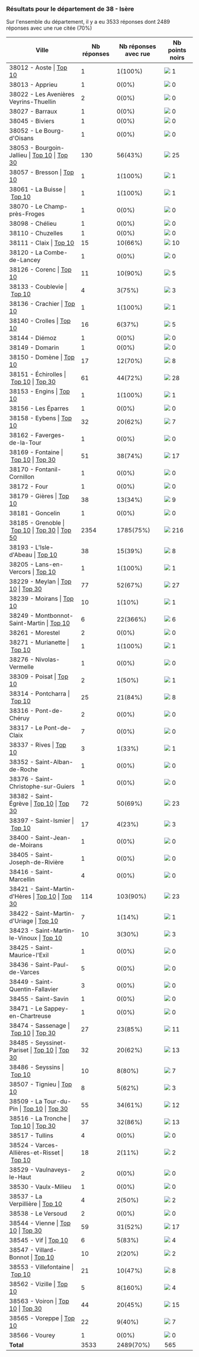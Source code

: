 ### Résultats pour le département de 38 - Isère

Sur l'ensemble du département, il y a eu 3533 réponses dont 2489 réponses avec une rue citée (70%)

| Ville | Nb réponses | Nb réponses avec rue | Nb points noirs |
|-------------|-------------|----------------------|-----------------|
|38012 - Aoste&nbsp;&#124;&nbsp;<a href='38012 - Aoste_top1.md'>Top 10</a>|1|1(100%)|<img src="../../img/bar_0.gif" />&nbsp;1|
|38013 - Apprieu|1|0(0%)|<img src="../../img/bar_0.gif" />&nbsp;0|
|38022 - Les Avenières Veyrins-Thuellin|2|0(0%)|<img src="../../img/bar_0.gif" />&nbsp;0|
|38027 - Barraux|1|0(0%)|<img src="../../img/bar_0.gif" />&nbsp;0|
|38045 - Biviers|1|0(0%)|<img src="../../img/bar_0.gif" />&nbsp;0|
|38052 - Le Bourg-d'Oisans|1|0(0%)|<img src="../../img/bar_0.gif" />&nbsp;0|
|38053 - Bourgoin-Jallieu&nbsp;&#124;&nbsp;<a href='38053 - Bourgoin-Jallieu_top10.md'>Top 10</a>&nbsp;&#124;&nbsp;<a href='38053 - Bourgoin-Jallieu_top25.md'>Top 30</a>|130|56(43%)|<img src="../../img/bar_4.gif" />&nbsp;25|
|38057 - Bresson&nbsp;&#124;&nbsp;<a href='38057 - Bresson_top1.md'>Top 10</a>|1|1(100%)|<img src="../../img/bar_0.gif" />&nbsp;1|
|38061 - La Buisse&nbsp;&#124;&nbsp;<a href='38061 - La Buisse_top1.md'>Top 10</a>|1|1(100%)|<img src="../../img/bar_0.gif" />&nbsp;1|
|38070 - Le Champ-près-Froges|1|0(0%)|<img src="../../img/bar_0.gif" />&nbsp;0|
|38098 - Chélieu|1|0(0%)|<img src="../../img/bar_0.gif" />&nbsp;0|
|38110 - Chuzelles|1|0(0%)|<img src="../../img/bar_0.gif" />&nbsp;0|
|38111 - Claix&nbsp;&#124;&nbsp;<a href='38111 - Claix_top10.md'>Top 10</a>|15|10(66%)|<img src="../../img/bar_1.gif" />&nbsp;10|
|38120 - La Combe-de-Lancey|1|0(0%)|<img src="../../img/bar_0.gif" />&nbsp;0|
|38126 - Corenc&nbsp;&#124;&nbsp;<a href='38126 - Corenc_top5.md'>Top 10</a>|11|10(90%)|<img src="../../img/bar_0.gif" />&nbsp;5|
|38133 - Coublevie&nbsp;&#124;&nbsp;<a href='38133 - Coublevie_top3.md'>Top 10</a>|4|3(75%)|<img src="../../img/bar_0.gif" />&nbsp;3|
|38136 - Crachier&nbsp;&#124;&nbsp;<a href='38136 - Crachier_top1.md'>Top 10</a>|1|1(100%)|<img src="../../img/bar_0.gif" />&nbsp;1|
|38140 - Crolles&nbsp;&#124;&nbsp;<a href='38140 - Crolles_top5.md'>Top 10</a>|16|6(37%)|<img src="../../img/bar_0.gif" />&nbsp;5|
|38144 - Diémoz|1|0(0%)|<img src="../../img/bar_0.gif" />&nbsp;0|
|38149 - Domarin|1|0(0%)|<img src="../../img/bar_0.gif" />&nbsp;0|
|38150 - Domène&nbsp;&#124;&nbsp;<a href='38150 - Domène_top8.md'>Top 10</a>|17|12(70%)|<img src="../../img/bar_1.gif" />&nbsp;8|
|38151 - Échirolles&nbsp;&#124;&nbsp;<a href='38151 - Échirolles_top10.md'>Top 10</a>&nbsp;&#124;&nbsp;<a href='38151 - Échirolles_top28.md'>Top 30</a>|61|44(72%)|<img src="../../img/bar_4.gif" />&nbsp;28|
|38153 - Engins&nbsp;&#124;&nbsp;<a href='38153 - Engins_top1.md'>Top 10</a>|1|1(100%)|<img src="../../img/bar_0.gif" />&nbsp;1|
|38156 - Les Éparres|1|0(0%)|<img src="../../img/bar_0.gif" />&nbsp;0|
|38158 - Eybens&nbsp;&#124;&nbsp;<a href='38158 - Eybens_top7.md'>Top 10</a>|32|20(62%)|<img src="../../img/bar_1.gif" />&nbsp;7|
|38162 - Faverges-de-la-Tour|1|0(0%)|<img src="../../img/bar_0.gif" />&nbsp;0|
|38169 - Fontaine&nbsp;&#124;&nbsp;<a href='38169 - Fontaine_top10.md'>Top 10</a>&nbsp;&#124;&nbsp;<a href='38169 - Fontaine_top17.md'>Top 30</a>|51|38(74%)|<img src="../../img/bar_3.gif" />&nbsp;17|
|38170 - Fontanil-Cornillon|1|0(0%)|<img src="../../img/bar_0.gif" />&nbsp;0|
|38172 - Four|1|0(0%)|<img src="../../img/bar_0.gif" />&nbsp;0|
|38179 - Gières&nbsp;&#124;&nbsp;<a href='38179 - Gières_top9.md'>Top 10</a>|38|13(34%)|<img src="../../img/bar_1.gif" />&nbsp;9|
|38181 - Goncelin|1|0(0%)|<img src="../../img/bar_0.gif" />&nbsp;0|
|38185 - Grenoble&nbsp;&#124;&nbsp;<a href='38185 - Grenoble_top10.md'>Top 10</a>&nbsp;&#124;&nbsp;<a href='38185 - Grenoble_top30.md'>Top 30</a>&nbsp;&#124;&nbsp;<a href='38185 - Grenoble_top50.md'>Top 50</a>|2354|1785(75%)|<img src="../../img/bar_38.gif" />&nbsp;216|
|38193 - L'Isle-d'Abeau&nbsp;&#124;&nbsp;<a href='38193 - L_Isle-d_Abeau_top8.md'>Top 10</a>|38|15(39%)|<img src="../../img/bar_1.gif" />&nbsp;8|
|38205 - Lans-en-Vercors&nbsp;&#124;&nbsp;<a href='38205 - Lans-en-Vercors_top1.md'>Top 10</a>|1|1(100%)|<img src="../../img/bar_0.gif" />&nbsp;1|
|38229 - Meylan&nbsp;&#124;&nbsp;<a href='38229 - Meylan_top10.md'>Top 10</a>&nbsp;&#124;&nbsp;<a href='38229 - Meylan_top27.md'>Top 30</a>|77|52(67%)|<img src="../../img/bar_4.gif" />&nbsp;27|
|38239 - Moirans&nbsp;&#124;&nbsp;<a href='38239 - Moirans_top1.md'>Top 10</a>|10|1(10%)|<img src="../../img/bar_0.gif" />&nbsp;1|
|38249 - Montbonnot-Saint-Martin&nbsp;&#124;&nbsp;<a href='38249 - Montbonnot-Saint-Martin_top6.md'>Top 10</a>|6|22(366%)|<img src="../../img/bar_1.gif" />&nbsp;6|
|38261 - Morestel|2|0(0%)|<img src="../../img/bar_0.gif" />&nbsp;0|
|38271 - Murianette&nbsp;&#124;&nbsp;<a href='38271 - Murianette_top1.md'>Top 10</a>|1|1(100%)|<img src="../../img/bar_0.gif" />&nbsp;1|
|38276 - Nivolas-Vermelle|1|0(0%)|<img src="../../img/bar_0.gif" />&nbsp;0|
|38309 - Poisat&nbsp;&#124;&nbsp;<a href='38309 - Poisat_top1.md'>Top 10</a>|2|1(50%)|<img src="../../img/bar_0.gif" />&nbsp;1|
|38314 - Pontcharra&nbsp;&#124;&nbsp;<a href='38314 - Pontcharra_top8.md'>Top 10</a>|25|21(84%)|<img src="../../img/bar_1.gif" />&nbsp;8|
|38316 - Pont-de-Chéruy|2|0(0%)|<img src="../../img/bar_0.gif" />&nbsp;0|
|38317 - Le Pont-de-Claix|7|0(0%)|<img src="../../img/bar_0.gif" />&nbsp;0|
|38337 - Rives&nbsp;&#124;&nbsp;<a href='38337 - Rives_top1.md'>Top 10</a>|3|1(33%)|<img src="../../img/bar_0.gif" />&nbsp;1|
|38352 - Saint-Alban-de-Roche|1|0(0%)|<img src="../../img/bar_0.gif" />&nbsp;0|
|38376 - Saint-Christophe-sur-Guiers|1|0(0%)|<img src="../../img/bar_0.gif" />&nbsp;0|
|38382 - Saint-Égrève&nbsp;&#124;&nbsp;<a href='38382 - Saint-Égrève_top10.md'>Top 10</a>&nbsp;&#124;&nbsp;<a href='38382 - Saint-Égrève_top23.md'>Top 30</a>|72|50(69%)|<img src="../../img/bar_4.gif" />&nbsp;23|
|38397 - Saint-Ismier&nbsp;&#124;&nbsp;<a href='38397 - Saint-Ismier_top3.md'>Top 10</a>|17|4(23%)|<img src="../../img/bar_0.gif" />&nbsp;3|
|38400 - Saint-Jean-de-Moirans|1|0(0%)|<img src="../../img/bar_0.gif" />&nbsp;0|
|38405 - Saint-Joseph-de-Rivière|1|0(0%)|<img src="../../img/bar_0.gif" />&nbsp;0|
|38416 - Saint-Marcellin|4|0(0%)|<img src="../../img/bar_0.gif" />&nbsp;0|
|38421 - Saint-Martin-d'Hères&nbsp;&#124;&nbsp;<a href='38421 - Saint-Martin-d_Hères_top10.md'>Top 10</a>&nbsp;&#124;&nbsp;<a href='38421 - Saint-Martin-d_Hères_top23.md'>Top 30</a>|114|103(90%)|<img src="../../img/bar_4.gif" />&nbsp;23|
|38422 - Saint-Martin-d'Uriage&nbsp;&#124;&nbsp;<a href='38422 - Saint-Martin-d_Uriage_top1.md'>Top 10</a>|7|1(14%)|<img src="../../img/bar_0.gif" />&nbsp;1|
|38423 - Saint-Martin-le-Vinoux&nbsp;&#124;&nbsp;<a href='38423 - Saint-Martin-le-Vinoux_top3.md'>Top 10</a>|10|3(30%)|<img src="../../img/bar_0.gif" />&nbsp;3|
|38425 - Saint-Maurice-l'Exil|1|0(0%)|<img src="../../img/bar_0.gif" />&nbsp;0|
|38436 - Saint-Paul-de-Varces|5|0(0%)|<img src="../../img/bar_0.gif" />&nbsp;0|
|38449 - Saint-Quentin-Fallavier|3|0(0%)|<img src="../../img/bar_0.gif" />&nbsp;0|
|38455 - Saint-Savin|1|0(0%)|<img src="../../img/bar_0.gif" />&nbsp;0|
|38471 - Le Sappey-en-Chartreuse|1|0(0%)|<img src="../../img/bar_0.gif" />&nbsp;0|
|38474 - Sassenage&nbsp;&#124;&nbsp;<a href='38474 - Sassenage_top10.md'>Top 10</a>&nbsp;&#124;&nbsp;<a href='38474 - Sassenage_top11.md'>Top 30</a>|27|23(85%)|<img src="../../img/bar_1.gif" />&nbsp;11|
|38485 - Seyssinet-Pariset&nbsp;&#124;&nbsp;<a href='38485 - Seyssinet-Pariset_top10.md'>Top 10</a>&nbsp;&#124;&nbsp;<a href='38485 - Seyssinet-Pariset_top13.md'>Top 30</a>|32|20(62%)|<img src="../../img/bar_2.gif" />&nbsp;13|
|38486 - Seyssins&nbsp;&#124;&nbsp;<a href='38486 - Seyssins_top7.md'>Top 10</a>|10|8(80%)|<img src="../../img/bar_1.gif" />&nbsp;7|
|38507 - Tignieu&nbsp;&#124;&nbsp;<a href='38507 - Tignieu_top3.md'>Top 10</a>|8|5(62%)|<img src="../../img/bar_0.gif" />&nbsp;3|
|38509 - La Tour-du-Pin&nbsp;&#124;&nbsp;<a href='38509 - La Tour-du-Pin_top10.md'>Top 10</a>&nbsp;&#124;&nbsp;<a href='38509 - La Tour-du-Pin_top12.md'>Top 30</a>|55|34(61%)|<img src="../../img/bar_2.gif" />&nbsp;12|
|38516 - La Tronche&nbsp;&#124;&nbsp;<a href='38516 - La Tronche_top10.md'>Top 10</a>&nbsp;&#124;&nbsp;<a href='38516 - La Tronche_top13.md'>Top 30</a>|37|32(86%)|<img src="../../img/bar_2.gif" />&nbsp;13|
|38517 - Tullins|4|0(0%)|<img src="../../img/bar_0.gif" />&nbsp;0|
|38524 - Varces-Allières-et-Risset&nbsp;&#124;&nbsp;<a href='38524 - Varces-Allières-et-Risset_top2.md'>Top 10</a>|18|2(11%)|<img src="../../img/bar_0.gif" />&nbsp;2|
|38529 - Vaulnaveys-le-Haut|2|0(0%)|<img src="../../img/bar_0.gif" />&nbsp;0|
|38530 - Vaulx-Milieu|1|0(0%)|<img src="../../img/bar_0.gif" />&nbsp;0|
|38537 - La Verpillière&nbsp;&#124;&nbsp;<a href='38537 - La Verpillière_top2.md'>Top 10</a>|4|2(50%)|<img src="../../img/bar_0.gif" />&nbsp;2|
|38538 - Le Versoud|2|0(0%)|<img src="../../img/bar_0.gif" />&nbsp;0|
|38544 - Vienne&nbsp;&#124;&nbsp;<a href='38544 - Vienne_top10.md'>Top 10</a>&nbsp;&#124;&nbsp;<a href='38544 - Vienne_top17.md'>Top 30</a>|59|31(52%)|<img src="../../img/bar_3.gif" />&nbsp;17|
|38545 - Vif&nbsp;&#124;&nbsp;<a href='38545 - Vif_top4.md'>Top 10</a>|6|5(83%)|<img src="../../img/bar_0.gif" />&nbsp;4|
|38547 - Villard-Bonnot&nbsp;&#124;&nbsp;<a href='38547 - Villard-Bonnot_top2.md'>Top 10</a>|10|2(20%)|<img src="../../img/bar_0.gif" />&nbsp;2|
|38553 - Villefontaine&nbsp;&#124;&nbsp;<a href='38553 - Villefontaine_top8.md'>Top 10</a>|21|10(47%)|<img src="../../img/bar_1.gif" />&nbsp;8|
|38562 - Vizille&nbsp;&#124;&nbsp;<a href='38562 - Vizille_top4.md'>Top 10</a>|5|8(160%)|<img src="../../img/bar_0.gif" />&nbsp;4|
|38563 - Voiron&nbsp;&#124;&nbsp;<a href='38563 - Voiron_top10.md'>Top 10</a>&nbsp;&#124;&nbsp;<a href='38563 - Voiron_top15.md'>Top 30</a>|44|20(45%)|<img src="../../img/bar_2.gif" />&nbsp;15|
|38565 - Voreppe&nbsp;&#124;&nbsp;<a href='38565 - Voreppe_top7.md'>Top 10</a>|22|9(40%)|<img src="../../img/bar_1.gif" />&nbsp;7|
|38566 - Vourey|1|0(0%)|<img src="../../img/bar_0.gif" />&nbsp;0|
| **Total** |3533|2489(70%)|565|
